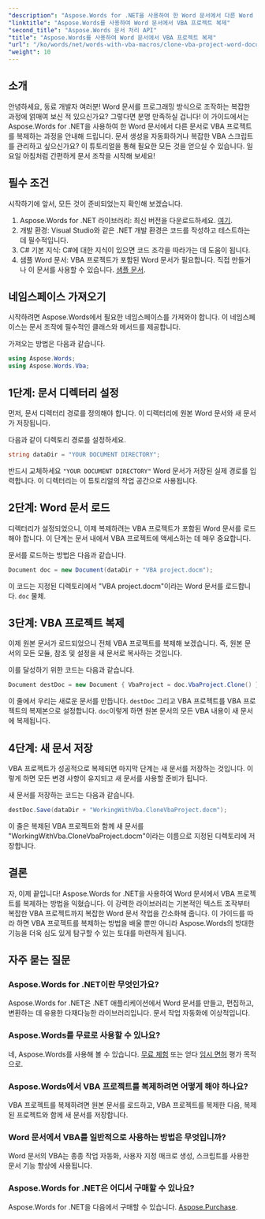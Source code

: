 ```yaml
---
"description": "Aspose.Words for .NET을 사용하여 한 Word 문서에서 다른 Word 문서로 VBA 프로젝트를 원활하게 복제하는 방법을 알아보세요. 이 단계별 튜토리얼에서는 설정 과정을 안내합니다."
"linktitle": "Aspose.Words를 사용하여 Word 문서에서 VBA 프로젝트 복제"
"second_title": "Aspose.Words 문서 처리 API"
"title": "Aspose.Words를 사용하여 Word 문서에서 VBA 프로젝트 복제"
"url": "/ko/words/net/words-with-vba-macros/clone-vba-project-word-document/"
"weight": 10
---
```


## 소개

안녕하세요, 동료 개발자 여러분! Word 문서를 프로그래밍 방식으로 조작하는 복잡한 과정에 얽매여 보신 적 있으신가요? 그렇다면 분명 만족하실 겁니다! 이 가이드에서는 Aspose.Words for .NET을 사용하여 한 Word 문서에서 다른 문서로 VBA 프로젝트를 복제하는 과정을 안내해 드립니다. 문서 생성을 자동화하거나 복잡한 VBA 스크립트를 관리하고 싶으신가요? 이 튜토리얼을 통해 필요한 모든 것을 얻으실 수 있습니다. 일요일 아침처럼 간편하게 문서 조작을 시작해 보세요!

## 필수 조건

시작하기에 앞서, 모든 것이 준비되었는지 확인해 보겠습니다.

1. Aspose.Words for .NET 라이브러리: 최신 버전을 다운로드하세요. [여기](https://releases.aspose.com/words/net/).
2. 개발 환경: Visual Studio와 같은 .NET 개발 환경은 코드를 작성하고 테스트하는 데 필수적입니다.
3. C# 기본 지식: C#에 대한 지식이 있으면 코드 조각을 따라가는 데 도움이 됩니다.
4. 샘플 Word 문서: VBA 프로젝트가 포함된 Word 문서가 필요합니다. 직접 만들거나 이 문서를 사용할 수 있습니다. [샘플 문서](https://github.com/aspose-words/Aspose.Words-for-.NET/raw/99ba2a2d8b5d650deb40106225f383376b8b4bc6/Examples/Data/VBA%20project.docm).

## 네임스페이스 가져오기

시작하려면 Aspose.Words에서 필요한 네임스페이스를 가져와야 합니다. 이 네임스페이스는 문서 조작에 필수적인 클래스와 메서드를 제공합니다.

가져오는 방법은 다음과 같습니다.

```csharp
using Aspose.Words;
using Aspose.Words.Vba;
```

## 1단계: 문서 디렉터리 설정

먼저, 문서 디렉터리 경로를 정의해야 합니다. 이 디렉터리에 원본 Word 문서와 새 문서가 저장됩니다.

다음과 같이 디렉토리 경로를 설정하세요.

```csharp
string dataDir = "YOUR DOCUMENT DIRECTORY";
```

반드시 교체하세요 `"YOUR DOCUMENT DIRECTORY"` Word 문서가 저장된 실제 경로를 입력합니다. 이 디렉터리는 이 튜토리얼의 작업 공간으로 사용됩니다.

## 2단계: Word 문서 로드

디렉터리가 설정되었으니, 이제 복제하려는 VBA 프로젝트가 포함된 Word 문서를 로드해야 합니다. 이 단계는 문서 내에서 VBA 프로젝트에 액세스하는 데 매우 중요합니다.

문서를 로드하는 방법은 다음과 같습니다.

```csharp
Document doc = new Document(dataDir + "VBA project.docm");
```

이 코드는 지정된 디렉토리에서 "VBA project.docm"이라는 Word 문서를 로드합니다. `doc` 물체.

## 3단계: VBA 프로젝트 복제

이제 원본 문서가 로드되었으니 전체 VBA 프로젝트를 복제해 보겠습니다. 즉, 원본 문서의 모든 모듈, 참조 및 설정을 새 문서로 복사하는 것입니다.

이를 달성하기 위한 코드는 다음과 같습니다.

```csharp
Document destDoc = new Document { VbaProject = doc.VbaProject.Clone() };
```

이 줄에서 우리는 새로운 문서를 만듭니다. `destDoc` 그리고 VBA 프로젝트를 VBA 프로젝트의 복제본으로 설정합니다. `doc`이렇게 하면 원본 문서의 모든 VBA 내용이 새 문서에 복제됩니다.

## 4단계: 새 문서 저장

VBA 프로젝트가 성공적으로 복제되면 마지막 단계는 새 문서를 저장하는 것입니다. 이렇게 하면 모든 변경 사항이 유지되고 새 문서를 사용할 준비가 됩니다.

새 문서를 저장하는 코드는 다음과 같습니다.

```csharp
destDoc.Save(dataDir + "WorkingWithVba.CloneVbaProject.docm");
```

이 줄은 복제된 VBA 프로젝트와 함께 새 문서를 "WorkingWithVba.CloneVbaProject.docm"이라는 이름으로 지정된 디렉토리에 저장합니다.

## 결론

자, 이제 끝입니다! Aspose.Words for .NET을 사용하여 Word 문서에서 VBA 프로젝트를 복제하는 방법을 익혔습니다. 이 강력한 라이브러리는 기본적인 텍스트 조작부터 복잡한 VBA 프로젝트까지 복잡한 Word 문서 작업을 간소화해 줍니다. 이 가이드를 따라 하면 VBA 프로젝트를 복제하는 방법을 배울 뿐만 아니라 Aspose.Words의 방대한 기능을 더욱 심도 있게 탐구할 수 있는 토대를 마련하게 됩니다.

## 자주 묻는 질문

### Aspose.Words for .NET이란 무엇인가요?  
Aspose.Words for .NET은 .NET 애플리케이션에서 Word 문서를 만들고, 편집하고, 변환하는 데 유용한 다재다능한 라이브러리입니다. 문서 작업 자동화에 이상적입니다.

### Aspose.Words를 무료로 사용할 수 있나요?  
네, Aspose.Words를 사용해 볼 수 있습니다. [무료 체험](https://releases.aspose.com/) 또는 얻다 [임시 면허](https://purchase.aspose.com/temporary-license/) 평가 목적으로.

### Aspose.Words에서 VBA 프로젝트를 복제하려면 어떻게 해야 하나요?  
VBA 프로젝트를 복제하려면 원본 문서를 로드하고, VBA 프로젝트를 복제한 다음, 복제된 프로젝트와 함께 새 문서를 저장합니다.

### Word 문서에서 VBA를 일반적으로 사용하는 방법은 무엇입니까?  
Word 문서의 VBA는 종종 작업 자동화, 사용자 지정 매크로 생성, 스크립트를 사용한 문서 기능 향상에 사용됩니다.

### Aspose.Words for .NET은 어디서 구매할 수 있나요?  
Aspose.Words for .NET을 다음에서 구매할 수 있습니다. [Aspose.Purchase](https://purchase.aspose.com/buy).